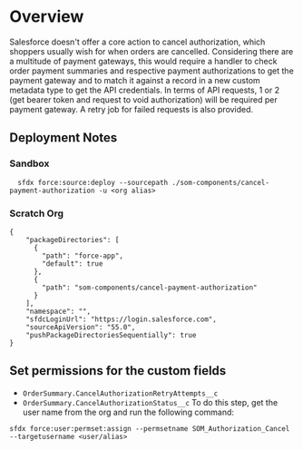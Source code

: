 # Overview
Salesforce doesn't offer a core action to cancel authorization, which shoppers usually wish for when orders are cancelled.
Considering there are a multitude of payment gateways, this would require a handler to check order payment summaries and respective payment authorizations to get the payment gateway and to match it against a record in a new custom metadata type to get the API credentials.
In terms of API requests, 1 or 2 (get bearer token and request to void authorization) will be required per payment gateway. 
A retry job for failed requests is also provided.

## Deployment Notes
### Sandbox
```
  sfdx force:source:deploy --sourcepath ./som-components/cancel-payment-authorization -u <org alias>
```
### Scratch Org
```
{
    "packageDirectories": [
      {
        "path": "force-app",
        "default": true
      },
      {
        "path": "som-components/cancel-payment-authorization"
      }
    ],
    "namespace": "",
    "sfdcLoginUrl": "https://login.salesforce.com",
    "sourceApiVersion": "55.0",
    "pushPackageDirectoriesSequentially": true
}
```

## Set permissions for the custom fields
- ```OrderSummary.CancelAuthorizationRetryAttempts__c```
- ```OrderSummary.CancelAuthorizationStatus__c```
To do this step, get the user name from the org and run the following command:
```
sfdx force:user:permset:assign --permsetname SOM_Authorization_Cancel --targetusername <user/alias>
```
